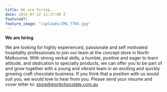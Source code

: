 ```yaml
---
title: We are hiring...
date: 2015-07-22 12:37:00 Z
featured?:
feature_image: "/uploads/IMG_7794.jpg"
---
```


**We are hiring**

We are looking for highly experienced, passionate and self motivated hospitality professionals to join our team at the concept store in North Melbourne. With strong verbal skills, a humble, positive and eager to learn attitude, and dedication to specialty products, we can offer you to be part of and grow together with a young and vibrant team in an exciting and quickly growing craft chocolate business. If you think that a position with us would suit you, we would love to hear from you. Please send your resume and cover letter to: store@morkchocolate.com.au

